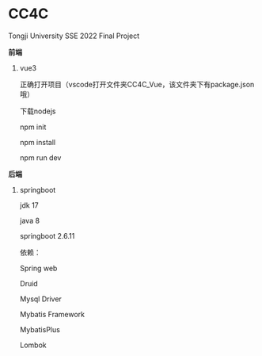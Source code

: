 # CC4C
Tongji University SSE 2022 Final Project

**前端**

1. vue3

   正确打开项目（vscode打开文件夹CC4C_Vue，该文件夹下有package.json哦）

   下载nodejs

   npm init

   npm install
   
   npm run dev

**后端**

1. springboot

   jdk 17

   java 8

   springboot 2.6.11

   依赖：

   Spring web

   Druid

   Mysql Driver

   Mybatis Framework

   MybatisPlus

   Lombok

